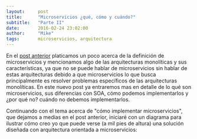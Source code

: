 ```yaml
---
layout:     post
title:      "Microservicios ¿qué, cómo y cuándo?"
subtitle:   "Parte II"
date:       2016-02-24 23:02:00
author:     "Mike"
tags:       microservicios, arquitectura
---
```


En el [post anterior][1] platicamos un poco acerca de la definición de microservicios y mencionamos algo de las arquitecturas monolíticas y sus características, ya que no se puede hablar de microservicios sin hablar de estas arquitecturas debido a que microservicios lo que busca principalmente es resolver problemas específicos de las arquitecturas monolíticas. En este nuevo post ya entraremos mas en detalle de lo qué son microservicios, sus diferencias con SOA, cómo podemos implementarlos y ¿por qué no? cuándo no debemos implementarlos.

[1]: /2016/02/09/microservicios-que-como-y-cuando-parte-i/

<!-- more -->

Continuando con el tema acerca de "cómo implementar microservicios", que dejamos a medias en el post anterior, iniciaré con un diagrama para ilustrar cómo creo yo que puede verse (a mil pies de altura) una solución diseñada con arquitectura orientada a microservicios:

